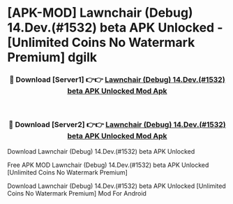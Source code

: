 # [APK-MOD] Lawnchair (Debug) 14.Dev.(#1532) beta APK Unlocked - [Unlimited Coins No Watermark Premium] dgilk



<div align="center">
<h3>🔴 Download [Server1] 👉👉 <a href="https://momento.my/?title=Lawnchair_(Debug)_14.Dev.(#1532)_beta_APK_Unlocked">Lawnchair (Debug) 14.Dev.(#1532) beta APK Unlocked Mod Apk</a></h3><br>

<h3>🔴 Download [Server2] 👉👉 <a href="https://momento.my/?title=Lawnchair_(Debug)_14.Dev.(#1532)_beta_APK_Unlocked">Lawnchair (Debug) 14.Dev.(#1532) beta APK Unlocked Mod Apk</a></h3>
</div>



Download Lawnchair (Debug) 14.Dev.(#1532) beta APK Unlocked 

Free APK MOD Lawnchair (Debug) 14.Dev.(#1532) beta APK Unlocked [Unlimited Coins No Watermark Premium]

Download Lawnchair (Debug) 14.Dev.(#1532) beta APK Unlocked [Unlimited Coins No Watermark Premium] Mod For Android
